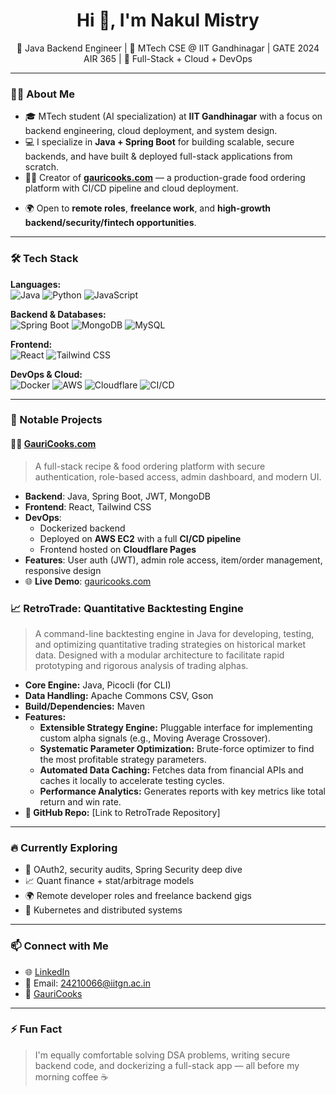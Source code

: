 <h1 align="center">Hi 👋, I'm Nakul Mistry</h1>
<p align="center">
  🔧 Java Backend Engineer | 🧠 MTech CSE @ IIT Gandhinagar | GATE 2024 AIR 365 | 🚀 Full-Stack + Cloud + DevOps
</p>

---

### 👨‍💻 About Me

- 🎓 MTech student (AI specialization) at **IIT Gandhinagar** with a focus on backend engineering, cloud deployment, and system design.
- 💻 I specialize in **Java + Spring Boot** for building scalable, secure backends, and have built & deployed full-stack applications from scratch.
- 🧑‍🍳 Creator of **[gauricooks.com](https://www.gauricooks.com)** — a production-grade food ordering platform with CI/CD pipeline and cloud deployment.
<!-- - 📈 Developed a **Java-based backtesting engine** to simulate and evaluate trading strategies — inspired by fintech firms like Graviton Research LLP.-->
- 🌍 Open to **remote roles**, **freelance work**, and **high-growth backend/security/fintech opportunities**.

---

### 🛠️ Tech Stack

**Languages:**  
![Java](https://img.shields.io/badge/Java-ED8B00?style=flat&logo=java&logoColor=white)
![Python](https://img.shields.io/badge/Python-3776AB?style=flat&logo=python&logoColor=white)
![JavaScript](https://img.shields.io/badge/JavaScript-F7DF1E?style=flat&logo=javascript&logoColor=black)

**Backend & Databases:**  
![Spring Boot](https://img.shields.io/badge/Spring%20Boot-6DB33F?style=flat&logo=spring-boot&logoColor=white)
![MongoDB](https://img.shields.io/badge/MongoDB-47A248?style=flat&logo=mongodb&logoColor=white)
![MySQL](https://img.shields.io/badge/MySQL-4479A1?style=flat&logo=mysql&logoColor=white)

**Frontend:**  
![React](https://img.shields.io/badge/React-20232A?style=flat&logo=react&logoColor=61DAFB)
![Tailwind CSS](https://img.shields.io/badge/TailwindCSS-38B2AC?style=flat&logo=tailwind-css&logoColor=white)

**DevOps & Cloud:**  
![Docker](https://img.shields.io/badge/Docker-2496ED?style=flat&logo=docker&logoColor=white)
![AWS](https://img.shields.io/badge/AWS-232F3E?style=flat&logo=amazon-aws&logoColor=white)
![Cloudflare](https://img.shields.io/badge/Cloudflare-F38020?style=flat&logo=cloudflare&logoColor=white)
![CI/CD](https://img.shields.io/badge/CI/CD-pipelines-blue?style=flat)

---

### 📌 Notable Projects

#### 🧑‍🍳 [GauriCooks.com](https://www.gauricooks.com)
> A full-stack recipe & food ordering platform with secure authentication, role-based access, admin dashboard, and modern UI.

- **Backend**: Java, Spring Boot, JWT, MongoDB  
- **Frontend**: React, Tailwind CSS  
- **DevOps**:
  - Dockerized backend
  - Deployed on **AWS EC2** with a full **CI/CD pipeline**
  - Frontend hosted on **Cloudflare Pages**
- **Features**: User auth (JWT), admin role access, item/order management, responsive design
- 🌐 **Live Demo**: [gauricooks.com](https://www.gauricooks.com)

### 📈 RetroTrade: Quantitative Backtesting Engine
>A command-line backtesting engine in Java for developing, testing, and optimizing quantitative trading strategies on historical market data. Designed with a modular architecture to facilitate rapid prototyping and rigorous analysis of trading alphas.

- **Core Engine:** Java, Picocli (for CLI)
- **Data Handling:** Apache Commons CSV, Gson
- **Build/Dependencies:** Maven
- **Features:**
    - **Extensible Strategy Engine:** Pluggable interface for implementing custom alpha signals (e.g., Moving Average Crossover).
    - **Systematic Parameter Optimization:** Brute-force optimizer to find the most profitable strategy parameters.
    - **Automated Data Caching:** Fetches data from financial APIs and caches it locally to accelerate testing cycles.
    - **Performance Analytics:** Generates reports with key metrics like total return and win rate.
- **📂 GitHub Repo:** [Link to RetroTrade Repository]

---

<!--#### 📊 Java Backtesting Engine
> A simulation tool for evaluating trading strategies in financial markets — optimized for modularity and performance.

- Built in **Java**, focusing on OOP and real-time strategy simulation
- Supports backtesting across historical data sets (CSV, API-based)
- Architecture designed for easy plugin of new strategies
- Ideal for quant research and fintech experimentation
- 📄 Writeup / GitHub release coming soon

---
-->

### 🔥 Currently Exploring
- 🔐 OAuth2, security audits, Spring Security deep dive
- 📈 Quant finance + stat/arbitrage models
- 🌍 Remote developer roles and freelance backend gigs
- 🧪 Kubernetes and distributed systems

---

### 📫 Connect with Me

- 🌐 [LinkedIn](https://www.linkedin.com/in/nakul7)
- 📧 Email: 24210066@iitgn.ac.in  
- 💼 [GauriCooks](https://www.gauricooks.com)

---

### ⚡ Fun Fact
> I'm equally comfortable solving DSA problems, writing secure backend code, and dockerizing a full-stack app — all before my morning coffee ☕
